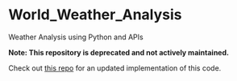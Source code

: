 # World_Weather_Analysis
Weather Analysis using Python and APIs

**Note: This repository is deprecated and not actively maintained.**

Check out [this repo](https://github.com/LJD0/Weather_Map) for an updated implementation of this code.
